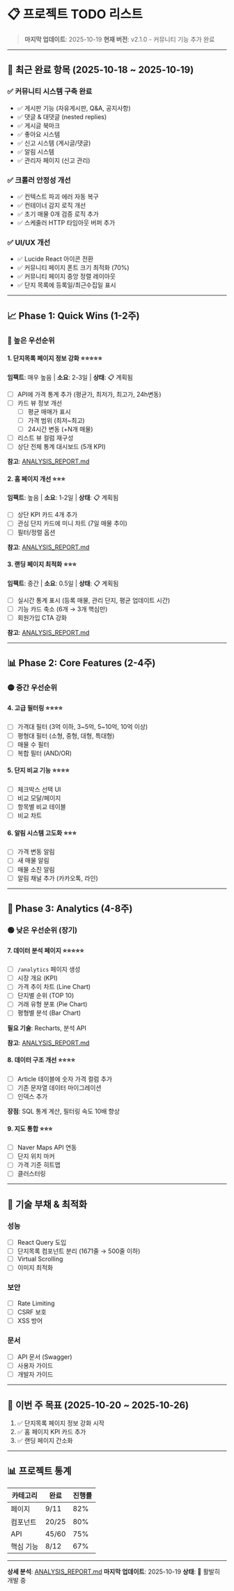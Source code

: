 # 📋 프로젝트 TODO 리스트

> **마지막 업데이트**: 2025-10-19
> **현재 버전**: v2.1.0 - 커뮤니티 기능 추가 완료

---

## 🎯 최근 완료 항목 (2025-10-18 ~ 2025-10-19)

### ✅ 커뮤니티 시스템 구축 완료
- ✅ 게시판 기능 (자유게시판, Q&A, 공지사항)
- ✅ 댓글 & 대댓글 (nested replies)
- ✅ 게시글 북마크
- ✅ 좋아요 시스템
- ✅ 신고 시스템 (게시글/댓글)
- ✅ 알림 시스템
- ✅ 관리자 페이지 (신고 관리)

### ✅ 크롤러 안정성 개선
- ✅ 컨텍스트 파괴 에러 자동 복구
- ✅ 컨테이너 감지 로직 개선
- ✅ 초기 매물 0개 검증 로직 추가
- ✅ 스케줄러 HTTP 타임아웃 버퍼 추가

### ✅ UI/UX 개선
- ✅ Lucide React 아이콘 전환
- ✅ 커뮤니티 페이지 폰트 크기 최적화 (70%)
- ✅ 커뮤니티 페이지 중앙 정렬 레이아웃
- ✅ 단지 목록에 등록일/최근수집일 표시

---

## 📈 Phase 1: Quick Wins (1-2주)

### 🔴 높은 우선순위

#### 1. 단지목록 페이지 정보 강화 ⭐⭐⭐⭐⭐
**임팩트**: 매우 높음 | **소요**: 2-3일 | **상태**: 📋 계획됨

- [ ] API에 가격 통계 추가 (평균가, 최저가, 최고가, 24h변동)
- [ ] 카드 뷰 정보 개선
  - [ ] 평균 매매가 표시
  - [ ] 가격 범위 (최저~최고)
  - [ ] 24시간 변동 (+N개 매물)
- [ ] 리스트 뷰 컬럼 재구성
- [ ] 상단 전체 통계 대시보드 (5개 KPI)

**참고**: [ANALYSIS_REPORT.md](ANALYSIS_REPORT.md#-3-단지-목록-페이지-complexes-분석)

#### 2. 홈 페이지 개선 ⭐⭐⭐
**임팩트**: 높음 | **소요**: 1-2일 | **상태**: 📋 계획됨

- [ ] 상단 KPI 카드 4개 추가
- [ ] 관심 단지 카드에 미니 차트 (7일 매물 추이)
- [ ] 필터/정렬 옵션

**참고**: [ANALYSIS_REPORT.md](ANALYSIS_REPORT.md#-2-홈-페이지-home-분석)

#### 3. 랜딩 페이지 최적화 ⭐⭐⭐
**임팩트**: 중간 | **소요**: 0.5일 | **상태**: 📋 계획됨

- [ ] 실시간 통계 표시 (등록 매물, 관리 단지, 평균 업데이트 시간)
- [ ] 기능 카드 축소 (6개 → 3개 핵심만)
- [ ] 회원가입 CTA 강화

**참고**: [ANALYSIS_REPORT.md](ANALYSIS_REPORT.md#-1-랜딩-페이지--분석)

---

## 📊 Phase 2: Core Features (2-4주)

### 🟡 중간 우선순위

#### 4. 고급 필터링 ⭐⭐⭐⭐
- [ ] 가격대 필터 (3억 이하, 3~5억, 5~10억, 10억 이상)
- [ ] 평형대 필터 (소형, 중형, 대형, 특대형)
- [ ] 매물 수 필터
- [ ] 복합 필터 (AND/OR)

#### 5. 단지 비교 기능 ⭐⭐⭐⭐
- [ ] 체크박스 선택 UI
- [ ] 비교 모달/페이지
- [ ] 항목별 비교 테이블
- [ ] 비교 차트

#### 6. 알림 시스템 고도화 ⭐⭐⭐
- [ ] 가격 변동 알림
- [ ] 새 매물 알림
- [ ] 매물 소진 알림
- [ ] 알림 채널 추가 (카카오톡, 라인)

---

## 🚀 Phase 3: Analytics (4-8주)

### 🟢 낮은 우선순위 (장기)

#### 7. 데이터 분석 페이지 ⭐⭐⭐⭐⭐
- [ ] `/analytics` 페이지 생성
- [ ] 시장 개요 (KPI)
- [ ] 가격 추이 차트 (Line Chart)
- [ ] 단지별 순위 (TOP 10)
- [ ] 거래 유형 분포 (Pie Chart)
- [ ] 평형별 분석 (Bar Chart)

**필요 기술**: Recharts, 분석 API

**참고**: [ANALYSIS_REPORT.md](ANALYSIS_REPORT.md#-4-데이터-분석-페이지-미구현)

#### 8. 데이터 구조 개선 ⭐⭐⭐⭐
- [ ] Article 테이블에 숫자 가격 컬럼 추가
- [ ] 기존 문자열 데이터 마이그레이션
- [ ] 인덱스 추가

**장점**: SQL 통계 계산, 필터링 속도 10배 향상

#### 9. 지도 통합 ⭐⭐⭐
- [ ] Naver Maps API 연동
- [ ] 단지 위치 마커
- [ ] 가격 기준 히트맵
- [ ] 클러스터링

---

## 🔧 기술 부채 & 최적화

### 성능
- [ ] React Query 도입
- [ ] 단지목록 컴포넌트 분리 (1671줄 → 500줄 이하)
- [ ] Virtual Scrolling
- [ ] 이미지 최적화

### 보안
- [ ] Rate Limiting
- [ ] CSRF 보호
- [ ] XSS 방어

### 문서
- [ ] API 문서 (Swagger)
- [ ] 사용자 가이드
- [ ] 개발자 가이드

---

## 🎯 이번 주 목표 (2025-10-20 ~ 2025-10-26)

1. ✅ 단지목록 페이지 정보 강화 시작
2. ✅ 홈 페이지 KPI 카드 추가
3. ✅ 랜딩 페이지 간소화

---

## 📊 프로젝트 통계

| 카테고리 | 완료 | 진행률 |
|---------|------|--------|
| 페이지 | 9/11 | 82% |
| 컴포넌트 | 20/25 | 80% |
| API | 45/60 | 75% |
| 핵심 기능 | 8/12 | 67% |

---

**상세 분석**: [ANALYSIS_REPORT.md](ANALYSIS_REPORT.md)
**마지막 업데이트**: 2025-10-19
**상태**: 🚀 활발히 개발 중
